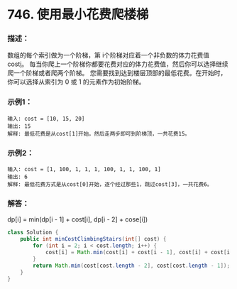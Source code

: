 # 746. 使用最小花费爬楼梯

### 描述：
数组的每个索引做为一个阶梯，第 i个阶梯对应着一个非负数的体力花费值 cost[i](索引从0开始)。
每当你爬上一个阶梯你都要花费对应的体力花费值，然后你可以选择继续爬一个阶梯或者爬两个阶梯。
您需要找到达到楼层顶部的最低花费。在开始时，你可以选择从索引为 0 或 1 的元素作为初始阶梯。
### 示例1：
```
输入: cost = [10, 15, 20]
输出: 15
解释: 最低花费是从cost[1]开始，然后走两步即可到阶梯顶，一共花费15。
```
### 示例2：
```
输入: cost = [1, 100, 1, 1, 1, 100, 1, 1, 100, 1]
输出: 6
解释: 最低花费方式是从cost[0]开始，逐个经过那些1，跳过cost[3]，一共花费6。
```
### 解答：
dp[i] = min(dp[i - 1] + cost[i], dp[i - 2] + cose[i])
```java
class Solution {
    public int minCostClimbingStairs(int[] cost) {
        for (int i = 2; i < cost.length; i++) {
            cost[i] = Math.min(cost[i] + cost[i - 1], cost[i] + cost[i - 2]);
        }
        return Math.min(cost[cost.length - 2], cost[cost.length - 1]);
    }
}
```